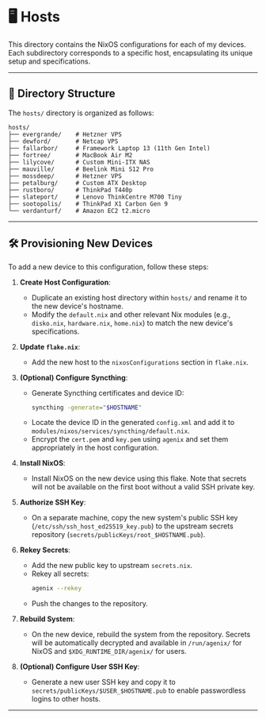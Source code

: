 # 🖥️ Hosts

This directory contains the NixOS configurations for each of my devices. Each subdirectory corresponds to a specific host, encapsulating its unique setup and specifications.

---

## 📂 Directory Structure

The `hosts/` directory is organized as follows:

```plaintext
hosts/
├── evergrande/    # Hetzner VPS
├── dewford/       # Netcap VPS
├── fallarbor/     # Framework Laptop 13 (11th Gen Intel)
├── fortree/       # MacBook Air M2
├── lilycove/      # Custom Mini-ITX NAS
├── mauville/      # Beelink Mini S12 Pro
├── mossdeep/      # Hetzner VPS
├── petalburg/     # Custom ATX Desktop
├── rustboro/      # ThinkPad T440p
├── slateport/     # Lenovo ThinkCentre M700 Tiny
├── sootopolis/    # ThinkPad X1 Carbon Gen 9
└── verdanturf/    # Amazon EC2 t2.micro
```

---

## 🛠️ Provisioning New Devices

To add a new device to this configuration, follow these steps:

1. **Create Host Configuration**:

   - Duplicate an existing host directory within `hosts/` and rename it to the new device's hostname.
   - Modify the `default.nix` and other relevant Nix modules (e.g., `disko.nix`, `hardware.nix`, `home.nix`) to match the new device's specifications.

1. **Update `flake.nix`**:

   - Add the new host to the `nixosConfigurations` section in `flake.nix`.

1. **(Optional) Configure Syncthing**:

   - Generate Syncthing certificates and device ID:
     ```bash
     syncthing -generate="$HOSTNAME"
     ```
   - Locate the device ID in the generated `config.xml` and add it to `modules/nixos/services/syncthing/default.nix`.
   - Encrypt the `cert.pem` and `key.pem` using `agenix` and set them appropriately in the host configuration.

1. **Install NixOS**:

   - Install NixOS on the new device using this flake. Note that secrets will not be available on the first boot without a valid SSH private key.

1. **Authorize SSH Key**:

   - On a separate machine, copy the new system's public SSH key (`/etc/ssh/ssh_host_ed25519_key.pub`) to the upstream secrets repository (`secrets/publicKeys/root_$HOSTNAME.pub`).

1. **Rekey Secrets**:

   - Add the new public key to upstream `secrets.nix`.
   - Rekey all secrets:
     ```bash
     agenix --rekey
     ```
   - Push the changes to the repository.

1. **Rebuild System**:

   - On the new device, rebuild the system from the repository. Secrets will be automatically decrypted and available in `/run/agenix/` for NixOS and `$XDG_RUNTIME_DIR/agenix/` for users.

1. **(Optional) Configure User SSH Key**:

   - Generate a new user SSH key and copy it to `secrets/publicKeys/$USER_$HOSTNAME.pub` to enable passwordless logins to other hosts.

---
